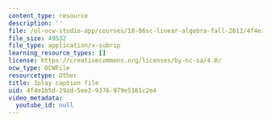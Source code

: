 ```yaml
---
content_type: resource
description: ''
file: /ol-ocw-studio-app/courses/18-06sc-linear-algebra-fall-2011/4f4e1b5d29ad5ee29376979e5161c2e4_9Q1q7s1jTzU.vtt
file_size: 49532
file_type: application/x-subrip
learning_resource_types: []
license: https://creativecommons.org/licenses/by-nc-sa/4.0/
ocw_type: OCWFile
resourcetype: Other
title: 3play caption file
uid: 4f4e1b5d-29ad-5ee2-9376-979e5161c2e4
video_metadata:
  youtube_id: null
---
```


